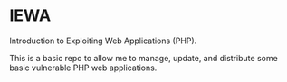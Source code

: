 # IEWA
Introduction to Exploiting Web Applications (PHP).

This is a basic repo to allow me to manage, update, and distribute some basic vulnerable PHP web applications.

